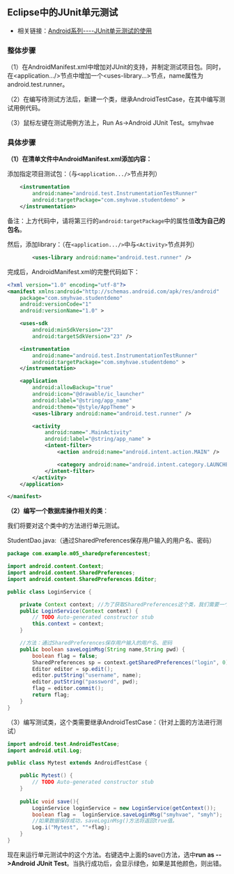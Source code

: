 

## Eclipse中的JUnit单元测试

- 相关链接：[Android系列----JUnit单元测试的使用](http://www.cnblogs.com/smyhvae/p/4020443.html)

### 整体步骤

（1）在AndroidManifest.xml中增加对JUnit的支持，并制定测试项目包。同时，在<application.../>节点中增加一个<uses-library...>节点，name属性为android.test.runner。

（2）在编写待测试方法后，新建一个类，继承AndroidTestCase，在其中编写测试用例代码。

（3）鼠标左键在测试用例方法上，Run As→Android JUnit Test。smyhvae


### 具体步骤

**（1）在清单文件中AndroidManifest.xml添加内容：**

添加指定项目测试包：（与`<application.../>`节点并列）

```xml
    <instrumentation
        android:name="android.test.InstrumentationTestRunner"
        android:targetPackage="com.smyhvae.studentdemo" >
    </instrumentation>
```
备注：上方代码中，请将第三行的`android:targetPackage`中的属性值**改为自己的包名**。

然后，添加library：（在`<application.../>`中与`<Activity>`节点并列）

```xml
        <uses-library android:name="android.test.runner" />

```



完成后，AndroidManifest.xml的完整代码如下：

```xml
<?xml version="1.0" encoding="utf-8"?>
<manifest xmlns:android="http://schemas.android.com/apk/res/android"
    package="com.smyhvae.studentdemo"
    android:versionCode="1"
    android:versionName="1.0" >

    <uses-sdk
        android:minSdkVersion="23"
        android:targetSdkVersion="23" />

    <instrumentation
        android:name="android.test.InstrumentationTestRunner"
        android:targetPackage="com.smyhvae.studentdemo" >
    </instrumentation>

    <application
        android:allowBackup="true"
        android:icon="@drawable/ic_launcher"
        android:label="@string/app_name"
        android:theme="@style/AppTheme" >
        <uses-library android:name="android.test.runner" />

        <activity
            android:name=".MainActivity"
            android:label="@string/app_name" >
            <intent-filter>
                <action android:name="android.intent.action.MAIN" />

                <category android:name="android.intent.category.LAUNCHER" />
            </intent-filter>
        </activity>
    </application>

</manifest>

```


**（2）编写一个数据库操作相关的类**：

我们将要对这个类中的方法进行单元测试。

StudentDao.java:（通过SharedPreferences保存用户输入的用户名、密码）


```java
package com.example.m05_sharedpreferencestest;

import android.content.Context;
import android.content.SharedPreferences;
import android.content.SharedPreferences.Editor;

public class LoginService {

    private Context context; //为了获取SharedPreferences这个类，我们需要一个上下文对象
    public LoginService(Context context) {
        // TODO Auto-generated constructor stub
        this.context = context;
    }

    //方法：通过SharedPreferences保存用户输入的用户名、密码
    public boolean saveLoginMsg(String name,String pwd) {
        boolean flag = false;
        SharedPreferences sp = context.getSharedPreferences("login", 0);
        Editor editor = sp.edit();
        editor.putString("username", name);
        editor.putString("password", pwd);
        flag = editor.commit();
        return flag;        
    }
}
```

（3）编写测试类，这个类需要继承AndroidTestCase：（针对上面的方法进行测试）

```java
import android.test.AndroidTestCase;
import android.util.Log;

public class Mytest extends AndroidTestCase {

    public Mytest() {
        // TODO Auto-generated constructor stub
    }
    
    public void save(){
        LoginService loginService = new LoginService(getContext());
        boolean flag =  loginService.saveLoginMsg("smyhvae", "smyh");
        //如果数据保存成功，saveLoginMsg()方法将返回true值。
        Log.i("Mytest", ""+flag);
    }
}
```

现在来运行单元测试中的这个方法。右键选中上面的save()方法，选中**run as -->Android JUnit Test**。当执行成功后，会显示绿色，如果是其他颜色，则出错。




